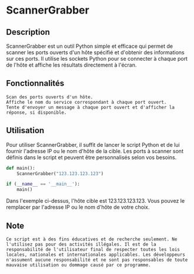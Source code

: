 # ScannerGrabber
## Description
ScannerGrabber est un outil Python simple et efficace qui permet de scanner les ports ouverts d'un hôte spécifié et d'obtenir des informations sur ces ports. Il utilise les sockets Python pour se connecter à chaque port de l'hôte et affiche les résultats directement à l'écran.

## Fonctionnalités

    Scan des ports ouverts d'un hôte.
    Affiche le nom du service correspondant à chaque port ouvert.
    Tente d'envoyer un message à chaque port ouvert et d'afficher la réponse, si disponible.

## Utilisation

Pour utiliser ScannerGrabber, il suffit de lancer le script Python et de lui fournir l'adresse IP ou le nom d'hôte de la cible. Les ports à scanner sont définis dans le script et peuvent être personnalisés selon vos besoins.

```python
def main():
    ScannerGrabber("123.123.123.123")

if (__name__ == '__main__'):
    main()
```
Dans l'exemple ci-dessus, l'hôte cible est 123.123.123.123. Vous pouvez le remplacer par l'adresse IP ou le nom d'hôte de votre choix.

## Note

    Ce script est à des fins éducatives et de recherche seulement. Ne l'utilisez pas pour des activités illégales. Il est de la responsabilité de l'utilisateur final de respecter toutes les lois locales, nationales et internationales applicables. Les développeurs n'assument aucune responsabilité et ne sont pas responsables de toute mauvaise utilisation ou dommage causé par ce programme.
   
